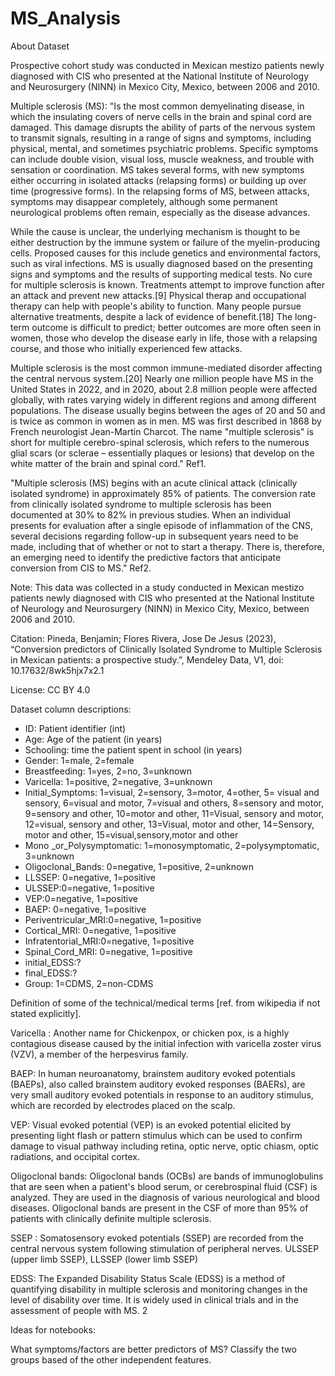 # MS_Analysis

About Dataset

Prospective cohort study was conducted in Mexican mestizo patients newly diagnosed with CIS who presented at the National Institute of Neurology and Neurosurgery (NINN) in Mexico City, Mexico, between 2006 and 2010.

Multiple sclerosis (MS):
"Is the most common demyelinating disease, in which the insulating covers of nerve cells in the brain and spinal cord are damaged. This damage disrupts the ability of parts of the nervous system to transmit signals, resulting in a range of signs and symptoms, including physical, mental, and sometimes psychiatric problems. Specific symptoms can include double vision, visual loss, muscle weakness, and trouble with sensation or coordination. MS takes several forms, with new symptoms either occurring in isolated attacks (relapsing forms) or building up over time (progressive forms). In the relapsing forms of MS, between attacks, symptoms may disappear completely, although some permanent neurological problems often remain, especially as the disease advances.

While the cause is unclear, the underlying mechanism is thought to be either destruction by the immune system or failure of the myelin-producing cells. Proposed causes for this include genetics and environmental factors, such as viral infections. MS is usually diagnosed based on the presenting signs and symptoms and the results of supporting medical tests.
No cure for multiple sclerosis is known. Treatments attempt to improve function after an attack and prevent new attacks.[9] Physical therap and occupational therapy can help with people's ability to function. Many people pursue alternative treatments, despite a lack of evidence of benefit.[18] The long-term outcome is difficult to predict; better outcomes are more often seen in women, those who develop the disease early in life, those with a relapsing course, and those who initially experienced few attacks.

Multiple sclerosis is the most common immune-mediated disorder affecting the central nervous system.[20] Nearly one million people have MS in the United States in 2022, and in 2020, about 2.8 million people were affected globally, with rates varying widely in different regions and among different populations. The disease usually begins between the ages of 20 and 50 and is twice as common in women as in men. MS was first described in 1868 by French neurologist Jean-Martin Charcot. The name "multiple sclerosis" is short for multiple cerebro-spinal sclerosis, which refers to the numerous glial scars (or sclerae – essentially plaques or lesions) that develop on the white matter of the brain and spinal cord." Ref1.

"Multiple sclerosis (MS) begins with an acute clinical attack (clinically isolated syndrome) in approximately 85% of patients. The conversion rate from clinically isolated syndrome to multiple sclerosis has been documented at 30% to 82% in previous studies. When an individual presents for evaluation after a single episode of inflammation of the CNS, several decisions regarding follow-up in subsequent years need to be made, including that of whether or not to start a therapy. There is, therefore, an emerging need to identify the predictive factors that anticipate conversion from CIS to MS." Ref2.

Note: This data was collected in a study conducted in Mexican mestizo patients newly diagnosed with CIS who presented at the National Institute of Neurology and Neurosurgery (NINN) in Mexico City, Mexico, between 2006 and 2010.

Citation:
Pineda, Benjamin; Flores Rivera, Jose De Jesus (2023), “Conversion predictors of Clinically Isolated Syndrome to Multiple Sclerosis in Mexican patients: a prospective study.”, Mendeley Data, V1, doi: 10.17632/8wk5hjx7x2.1

License:
CC BY 4.0

Dataset column descriptions:
- ID: Patient identifier (int)
- Age: Age of the patient (in years)
- Schooling: time the patient spent in school (in years)
- Gender: 1=male, 2=female
- Breastfeeding: 1=yes, 2=no, 3=unknown
- Varicella: 1=positive, 2=negative, 3=unknown
- Initial_Symptoms: 1=visual, 2=sensory, 3=motor, 4=other, 5= visual and sensory, 6=visual and motor, 7=visual and others, 8=sensory and motor, 9=sensory and other, 10=motor and other, 11=Visual, sensory and motor, 12=visual, sensory and other, 13=Visual, motor and other, 14=Sensory, motor and other, 15=visual,sensory,motor and other
- Mono _or_Polysymptomatic: 1=monosymptomatic, 2=polysymptomatic, 3=unknown
- Oligoclonal_Bands: 0=negative, 1=positive, 2=unknown
- LLSSEP: 0=negative, 1=positive
- ULSSEP:0=negative, 1=positive
- VEP:0=negative, 1=positive
- BAEP: 0=negative, 1=positive
- Periventricular_MRI:0=negative, 1=positive
- Cortical_MRI: 0=negative, 1=positive
- Infratentorial_MRI:0=negative, 1=positive
- Spinal_Cord_MRI: 0=negative, 1=positive
- initial_EDSS:?
- final_EDSS:?
- Group: 1=CDMS, 2=non-CDMS

Definition of some of the technical/medical terms [ref. from wikipedia if not stated explicitly].

Varicella : Another name for Chickenpox, or chicken pox, is a highly contagious disease caused by the initial infection with varicella zoster virus (VZV), a member of the herpesvirus family.

BAEP: In human neuroanatomy, brainstem auditory evoked potentials (BAEPs), also called brainstem auditory evoked responses (BAERs), are very small auditory evoked potentials in response to an auditory stimulus, which are recorded by electrodes placed on the scalp.

VEP: Visual evoked potential (VEP) is an evoked potential elicited by presenting light flash or pattern stimulus which can be used to confirm damage to visual pathway including retina, optic nerve, optic chiasm, optic radiations, and occipital cortex.

Oligoclonal bands: Oligoclonal bands (OCBs) are bands of immunoglobulins that are seen when a patient's blood serum, or cerebrospinal fluid (CSF) is analyzed. They are used in the diagnosis of various neurological and blood diseases. Oligoclonal bands are present in the CSF of more than 95% of patients with clinically definite multiple sclerosis.

SSEP : Somatosensory evoked potentials (SSEP) are recorded from the central nervous system following stimulation of peripheral nerves. ULSSEP (upper limb SSEP), LLSSEP (lower limb SSEP)

EDSS: The Expanded Disability Status Scale (EDSS) is a method of quantifying disability in multiple sclerosis and monitoring changes in the level of disability over time. It is widely used in clinical trials and in the assessment of people with MS. 2

Ideas for notebooks:

What symptoms/factors are better predictors of MS?
Classify the two groups based of the other independent features.
